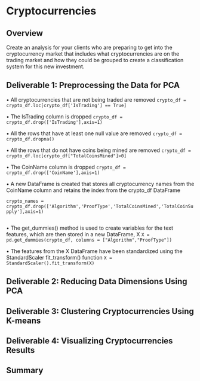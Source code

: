 # Cryptocurrencies
## Overview
Create an analysis for your clients who are preparing to get into the cryptocurrency market that includes what cryptocurrencies are on the trading market and how they could be grouped to create a classification system for this new investment.
## Deliverable 1: Preprocessing the Data for PCA
• All cryptocurrencies that are not being traded are removed
`crypto_df = crypto_df.loc[crypto_df['IsTrading'] == True]`

• The IsTrading column is dropped
`crypto_df = crypto_df.drop(['IsTrading'],axis=1)`

• All the rows that have at least one null value are removed
`crypto_df = crypto_df.dropna()`

• All the rows that do not have coins being mined are removed
`crypto_df = crypto_df.loc[crypto_df["TotalCoinsMined"]>0]`

• The CoinName column is dropped
`crypto_df = crypto_df.drop(['CoinName'],axis=1)`

• A new DataFrame is created that stores all cryptocurrency names from the CoinName column and retains the index from the crypto_df DataFrame

`crypto_names = crypto_df.drop(['Algorithm','ProofType','TotalCoinsMined','TotalCoinSupply'],axis=1)`

<p align='center'>
  <img src=>
</p>

• The get_dummies() method is used to create variables for the text features, which are then stored in a new DataFrame, X
`X = pd.get_dummies(crypto_df, columns = ["Algorithm","ProofType"])`

• The features from the X DataFrame have been standardized using the StandardScaler fit_transform() function
`X = StandardScaler().fit_transform(X)`

## Deliverable 2: Reducing Data Dimensions Using PCA
## Deliverable 3: Clustering Cryptocurrencies Using K-means
## Deliverable 4: Visualizing Cryptocurrencies Results
## Summary
